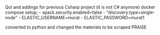 Qol and addings for previous Csharp project (it is not C# anymore)
docker compose setup;
      - xpack.security.enabled=false
      - "discovery.type=single-node"
      - ELASTIC_USERNAME=murat
      - ELASTIC_PASSWORD=murat1

converted to python and changed the materials to be scraped
PRAISE